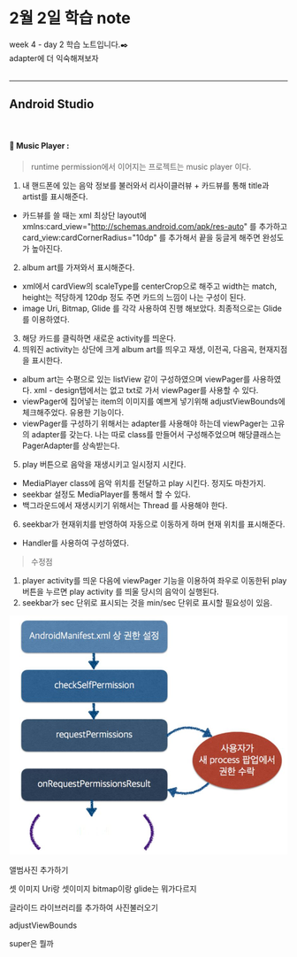 2월 2일 학습 note
===================


week 4 - day 2 학습 노트입니다.:black_nib:  <br/> adapter에 더 익숙해져보자   <br/><br/>


----------


Android Studio
-------------
<br/>

#### :bookmark_tabs:  Music Player :

> runtime permission에서 이어지는 프로젝트는 music player 이다. 

1. 내 핸드폰에 있는 음악 정보를 불러와서 리사이클러뷰 + 카드뷰를 통해 title과 artist를 표시해준다.
 - 카드뷰를 쓸 때는 xml 최상단 layout에 xmlns:card_view="http://schemas.android.com/apk/res-auto" 를 추가하고
  card_view:cardCornerRadius="10dp" 를 추가해서 끝을 둥글게 해주면 완성도가 높아진다.
2. album art를 가져와서 표시해준다. 
 - xml에서 cardView의 scaleType를 centerCrop으로 해주고 width는 match, height는 적당하게 120dp 정도 주면 카드의 느낌이 나는 구성이 된다. 
 - image Uri, Bitmap, Glide 를 각각 사용하여 진행 해보았다. 최종적으로는 Glide를 이용하였다. 
3. 해당 카드를 클릭하면 새로운 activity를 띄운다.
4. 띄워진 activity는 상단에 크게 album art를 띄우고 재생, 이전곡, 다음곡, 현재지점을 표시한다.
 - album art는 수평으로 있는 listView 같이 구성하였으며 viewPager를 사용하였다. xml - design탭에서는 없고 txt로 가서 viewPager를 사용할 수 있다.
 - viewPager에 집어넣는 item의 이미지를 예쁘게 넣기위해 adjustViewBounds에 체크해주었다. 유용한 기능이다. 
 - viewPager를 구성하기 위해서는 adapter를 사용해야 하는데 viewPager는 고유의 adapter를 갖는다. 나는 따로 class를 만들어서 구성해주었으며 해당클래스는 PagerAdapter를 상속받는다.
5. play 버튼으로 음악을 재생시키고 일시정지 시킨다.
 - MediaPlayer class에 음악 위치를 전달하고 play 시킨다. 정지도 마찬가지. 
 - seekbar 설정도 MediaPlayer를 통해서 할 수 있다.
 - 백그라운드에서 재생시키기 위해서는 Thread 를 사용해야 한다.
6. seekbar가 현재위치를 반영하여 자동으로 이동하게 하며 현재 위치를 표시해준다.
 - Handler를 사용하여 구성하였다. 

> 수정점
1. player activity를 띄운 다음에 viewPager 기능을 이용하여 좌우로 이동한뒤 play 버튼을 누르면 play activity 를 띄울 당시의 음악이 실행된다.
2. seekbar가 sec 단위로 표시되는 것을 min/sec 단위로 표시할 필요성이 있음.


![aboutRP](https://github.com/Rocher0724/FC_ADS_LEECHOONGYUL/blob/master/class/picture/170201/aboutRP.JPG "aboutRP") 

> 

앨범사진 추가하기 

셋 이미지 Uri랑 셋이미지 bitmap이랑 glide는 뭐가다르지 

글라이드 라이브러리를 추가하여 사진불러오기 

adjustViewBounds

super은 뭘까 